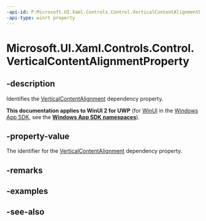 ```yaml
---
-api-id: P:Microsoft.UI.Xaml.Controls.Control.VerticalContentAlignmentProperty
-api-type: winrt property
---
```


<!-- Property syntax
public Windows.UI.Xaml.DependencyProperty VerticalContentAlignmentProperty { get; }
-->

# Microsoft.UI.Xaml.Controls.Control.VerticalContentAlignmentProperty

## -description
Identifies the [VerticalContentAlignment](control_verticalcontentalignment.md) dependency property.

**This documentation applies to WinUI 2 for UWP** (for [WinUI](/windows/apps/winui/winui3/) in the [Windows App SDK](/windows/apps/windows-app-sdk/), see the **[Windows App SDK namespaces](/windows/windows-app-sdk/api/winrt/)**).

## -property-value
The identifier for the [VerticalContentAlignment](control_verticalcontentalignment.md) dependency property.

## -remarks

## -examples

## -see-also
